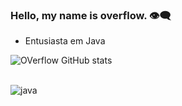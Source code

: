 
### Hello, my name is overflow. 👁️‍🗨️

- Entusiasta em Java

![OVerflow GitHub stats](https://github-readme-stats.vercel.app/api?username=overflowxx&show_icons=true&theme=dark)

<div style="display: inline_block"><br/>
  <img align="center" alt="java" src="https://img.shields.io/badge/Java-ED8B00?style=for-the-badge&logo=java&logoColor=white" />
</div>  
